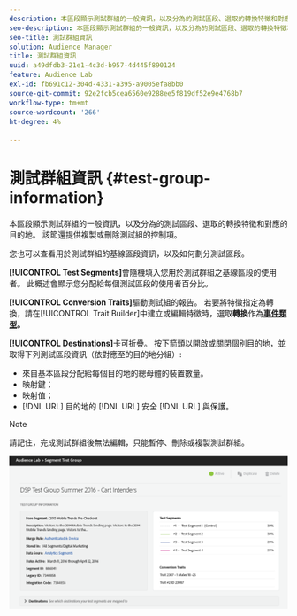 ```yaml
---
description: 本區段顯示測試群組的一般資訊，以及分為的測試區段、選取的轉換特徵和對應的目的地。 該節還提供複製或刪除測試組的控制項。
seo-description: 本區段顯示測試群組的一般資訊，以及分為的測試區段、選取的轉換特徵和對應的目的地。 該節還提供複製或刪除測試組的控制項。
seo-title: 測試群組資訊
solution: Audience Manager
title: 測試群組資訊
uuid: a49dfdb3-21e1-4c3d-b957-4d445f890124
feature: Audience Lab
exl-id: fb691c12-304d-4331-a395-a9005efa8bb0
source-git-commit: 92e2fcb5cea6560e9288ee5f819df52e9e4768b7
workflow-type: tm+mt
source-wordcount: '266'
ht-degree: 4%

---
```


# 測試群組資訊 {#test-group-information}

本區段顯示測試群組的一般資訊，以及分為的測試區段、選取的轉換特徵和對應的目的地。 該節還提供複製或刪除測試組的控制項。

您也可以查看用於測試群組的基線區段資訊，以及如何劃分測試區段。

**[!UICONTROL Test Segments]**&#x200B;會隨機填入您用於測試群組之基線區段的使用者。 此概述會顯示您分配給每個測試區段的使用者百分比。

**[!UICONTROL Conversion Traits]**&#x200B;驅動測試組的報告。 若要將特徵指定為轉換，請在[!UICONTROL Trait Builder]中建立或編輯特徵時，選取&#x200B;**轉換**&#x200B;作為&#x200B;**[事件類型](../../features/traits/create-onboarded-rule-based-traits.md)。**

**[!UICONTROL Destinations]**&#x200B;卡可折疊。 按下箭頭以開啟或關閉個別目的地，並取得下列測試區段資訊（依對應至的目的地分組）:

* 來自基本區段分配給每個目的地的總母體的裝置數量。
* 映射鍵；
* 映射值；
* [!DNL URL] 目的地的 [!DNL URL] 安全 [!DNL URL] 與保護。

>[!NOTE]
>
>請記住，完成測試群組後無法編輯，只能暫停、刪除或複製測試群組。

![](assets/test-groups-information.PNG)
